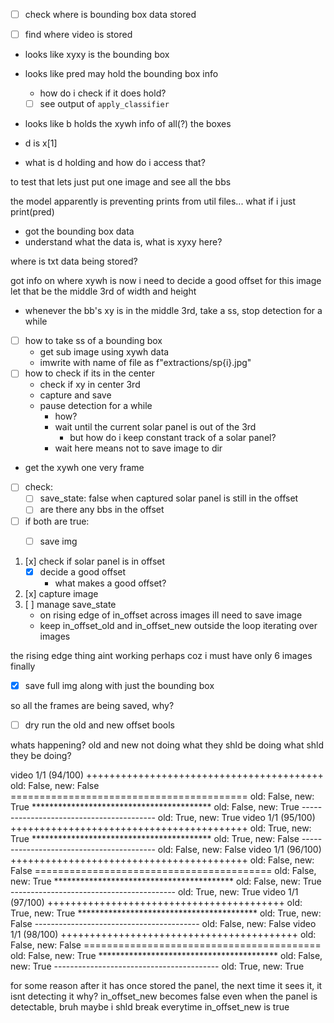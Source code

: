 - [ ] check where is bounding box data stored

 - [ ] find where video is stored

- looks like xyxy is the bounding box
- looks like pred may hold the bounding box info
  - how do i check if it does hold? 
  - [ ] see output of `apply_classifier`

- looks like b holds the xywh info of all(?) the boxes

- d is x[1]
- what is d holding and how do i access that?

to test that lets just put one image and see all the bbs

the model apparently is preventing prints from util files...
what if i just print(pred)

- got the bounding box data
- understand what the data is, what is xyxy here?

where is txt data being stored?

got info on where xywh is
now i need to decide a good offset for this image
let that be the middle 3rd of width and height 

- whenever the bb's xy is in the middle 3rd, take a ss, stop detection for a while

- [ ] how to take ss of a bounding box
  - get sub image using xywh data 
  - imwrite with name of file as f"extractions/sp{i}.jpg"
- [ ] how to check if its in the center
  - check if xy in center 3rd 
  - capture and save
  - pause detection for a while
    - how?
    - wait until the current solar panel is out of the 3rd 
      - but how do i keep constant track of a solar panel?
    - wait here means not to save image to dir


- get the xywh one very frame
- [ ] check:
  - [ ] save_state: false when captured solar panel is still in the offset
  - [ ] are there any bbs in the offset
- [ ] if both are true: 
  - [ ] save img


1. [x] check if solar panel is in offset 
   - [x] decide a good offset
     - what makes a good offset? 
2. [x] capture image
3. [ ] manage save_state
   - on rising edge of in_offset across images ill need to save image
   - keep in_offset_old and in_offset_new outside the loop iterating over images

the rising edge thing aint working perhaps coz i must have only 6 images finally

- [x] save full img along with just the bounding box

so all the frames are being saved, why?
- [ ] dry run the old and new offset bools

whats happening? 
old and new not doing what they shld be doing
what shld they be doing?

video 1/1 (94/100) 
+++++++++++++++++++++++++++++++++++++++++ old: False, new: False
========================================= old: False, new: True
***************************************** old: False, new: True
----------------------------------------- old: True, new: True
video 1/1 (95/100) 
+++++++++++++++++++++++++++++++++++++++++ old: True, new: True
***************************************** old: True, new: False
----------------------------------------- old: False, new: False
video 1/1 (96/100) 
+++++++++++++++++++++++++++++++++++++++++ old: False, new: False
========================================= old: False, new: True
***************************************** old: False, new: True
----------------------------------------- old: True, new: True
video 1/1 (97/100) 
+++++++++++++++++++++++++++++++++++++++++ old: True, new: True
***************************************** old: True, new: False
----------------------------------------- old: False, new: False
video 1/1 (98/100) 
+++++++++++++++++++++++++++++++++++++++++ old: False, new: False
========================================= old: False, new: True
***************************************** old: False, new: True
----------------------------------------- old: True, new: True

for some reason after it has once stored the panel, the next time it sees it, it isnt detecting it
why? 
in_offset_new becomes false even when the panel is detectable, bruh
maybe i shld break everytime in_offset_new is true


